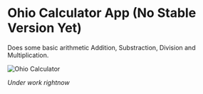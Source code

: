 # Ohio Calculator App (No Stable Version Yet)

Does some basic arithmetic Addition, Substraction, Division and Multiplication.

![Ohio Calculator](https://github.com/FurqanHun/OhioCalcApp/assets/125211961/bec31320-c773-401f-a109-e072ee6a7eae)

*Under work rightnow*
